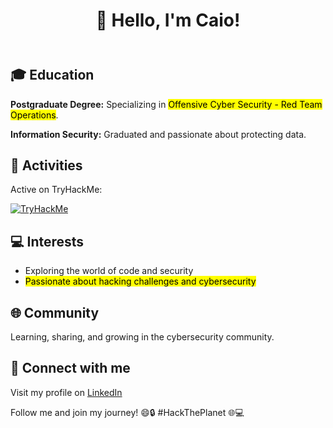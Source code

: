 <!DOCTYPE html>
<html lang="en">
<head>
    <meta charset="UTF-8">
    <meta name="viewport" content="width=device-width, initial-scale=1.0">
</head>
<body>
    <header>
        <h1>👋 Hello, I'm Caio!</h1>
    </header>
    <section>
        <h2>🎓 Education</h2>
        <p><strong>Postgraduate Degree:</strong> Specializing in <mark>Offensive Cyber Security - Red Team Operations</mark>.</p>
        <p><strong>Information Security:</strong> Graduated and passionate about protecting data.</p>
    </section>
    <section>
        <h2>👾 Activities</h2>
        <p>Active on TryHackMe:</p>
        <a href="https://tryhackme.com/p/TxVScoobyDoo" target="_blank">
            <img src="https://tryhackme-badges.s3.amazonaws.com/TxVScoobyDoo.png" alt="TryHackMe">
        </a>
    </section>
    <section>
        <h2>💻 Interests</h2>
        <ul>
            <li>Exploring the world of code and security</li>
            <li><mark>Passionate about hacking challenges and cybersecurity</mark></li>
        </ul>
    </section>
    <section>
        <h2>🌐 Community</h2>
        <p>Learning, sharing, and growing in the cybersecurity community.</p>
    </section>
    <section>
        <h2>🔗 Connect with me</h2>
        <p>Visit my profile on <a href="https://www.linkedin.com/in/caio-paiva-cyber-security/" target="_blank">LinkedIn</a></p>
    </section>
    <footer>
        <p>Follow me and join my journey! 😄🔒 #HackThePlanet 🌐💻</p>
    </footer>
</body>
</html>
